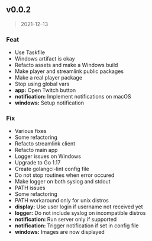 
<a name="v0.0.2"></a>
## v0.0.2

> 2021-12-13

### Feat

* Use Taskfile
* Windows artifact is okay
* Refacto assets and make a Windows build
* Make player and streamlink public packages
* Make a real player package
* Stop using global vars
* **app:** Open Twitch button
* **notification:** Implement notifications on macOS
* **windows:** Setup notification

### Fix

* Various fixes
* Some refactoring
* Refacto streamlink client
* Refacto main app
* Logger issues on Windows
* Upgrade to Go 1.17
* Create golangci-lint config file
* Do not stop routines when error occured
* Make logger on both syslog and stdout
* PATH issues
* Some refactoring
* PATH workaround only for unix distros
* **display:** Use user login if username not received yet
* **logger:** Do not include syslog on incompatible distros
* **notification:** Run server only if supported
* **notification:** Trigger notification if set in config file
* **windows:** Images are now displayed

